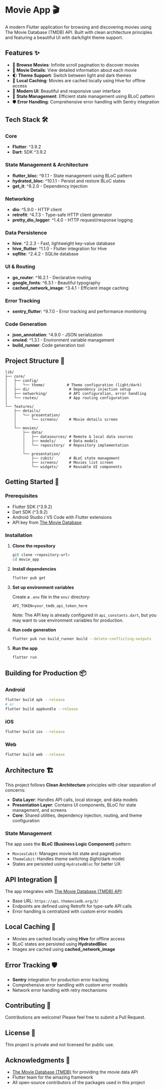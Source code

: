# Movie App 🎬

A modern Flutter application for browsing and discovering movies using The Movie Database (TMDB) API. Built with clean architecture principles and featuring a beautiful UI with dark/light theme support.

## Features ✨

- 🎥 **Browse Movies**: Infinite scroll pagination to discover movies
- 📱 **Movie Details**: View detailed information about each movie
- 🌓 **Theme Support**: Switch between light and dark themes
- 💾 **Local Caching**: Movies are cached locally using Hive for offline access
- 🎨 **Modern UI**: Beautiful and responsive user interface
- 🔄 **State Management**: Efficient state management using BLoC pattern
- 🛡️ **Error Handling**: Comprehensive error handling with Sentry integration

## Tech Stack 🛠️

### Core
- **Flutter**: ^3.9.2
- **Dart**: SDK ^3.9.2

### State Management & Architecture
- **flutter_bloc**: ^9.1.1 - State management using BLoC pattern
- **hydrated_bloc**: ^10.1.1 - Persist and restore BLoC states
- **get_it**: ^8.2.0 - Dependency injection

### Networking
- **dio**: ^5.9.0 - HTTP client
- **retrofit**: ^4.7.3 - Type-safe HTTP client generator
- **pretty_dio_logger**: ^1.4.0 - HTTP request/response logging

### Data Persistence
- **hive**: ^2.2.3 - Fast, lightweight key-value database
- **hive_flutter**: ^1.1.0 - Flutter integration for Hive
- **sqflite**: ^2.4.2 - SQLite database

### UI & Routing
- **go_router**: ^16.2.1 - Declarative routing
- **google_fonts**: ^6.3.1 - Beautiful typography
- **cached_network_image**: ^3.4.1 - Efficient image caching

### Error Tracking
- **sentry_flutter**: ^9.7.0 - Error tracking and performance monitoring

### Code Generation
- **json_annotation**: ^4.9.0 - JSON serialization
- **envied**: ^1.3.1 - Environment variable management
- **build_runner**: Code generation tool

## Project Structure 📁

```
lib/
├── core/
│   ├── config/
│   │   └── theme/          # Theme configuration (light/dark)
│   ├── di/                  # Dependency injection setup
│   ├── networking/          # API configuration, error handling
│   └── routes/              # App routing configuration
│
└── features/
    ├── details/
    │   └── presentation/
    │       └── screens/     # Movie details screen
    │
    └── movies/
        ├── data/
        │   ├── datasources/ # Remote & local data sources
        │   ├── models/      # Data models
        │   └── repository/  # Repository implementation
        │
        └── presentation/
            ├── cubit/       # BLoC state management
            ├── screens/     # Movies list screen
            └── widgets/     # Reusable UI components
```

## Getting Started 🚀

### Prerequisites

- Flutter SDK (^3.9.2)
- Dart SDK (^3.9.2)
- Android Studio / VS Code with Flutter extensions
- API key from [The Movie Database](https://www.themoviedb.org/settings/api)

### Installation

1. **Clone the repository**
   ```bash
   git clone <repository-url>
   cd movie_app
   ```

2. **Install dependencies**
   ```bash
   flutter pub get
   ```

3. **Set up environment variables**
   
   Create a `.env` file in the `env/` directory:
   ```
   API_TOKEN=your_tmdb_api_token_here
   ```
   
   Note: The API key is already configured in `api_constants.dart`, but you may want to use environment variables for production.

4. **Run code generation**
   ```bash
   flutter pub run build_runner build --delete-conflicting-outputs
   ```

5. **Run the app**
   ```bash
   flutter run
   ```

## Building for Production 📦

### Android
```bash
flutter build apk --release
# or
flutter build appbundle --release
```

### iOS
```bash
flutter build ios --release
```

### Web
```bash
flutter build web --release
```

## Architecture 🏗️

This project follows **Clean Architecture** principles with clear separation of concerns:

- **Data Layer**: Handles API calls, local storage, and data models
- **Presentation Layer**: Contains UI components, BLoC for state management, and screens
- **Core**: Shared utilities, dependency injection, routing, and theme configuration

### State Management

The app uses the **BLoC (Business Logic Component)** pattern:
- `MoviesCubit`: Manages movie list state and pagination
- `ThemeCubit`: Handles theme switching (light/dark mode)
- States are persisted using `HydratedBloc` for better UX

## API Integration 🔌

The app integrates with [The Movie Database (TMDB) API](https://www.themoviedb.org/documentation/api):
- Base URL: `https://api.themoviedb.org/3/`
- Endpoints are defined using Retrofit for type-safe API calls
- Error handling is centralized with custom error models

## Local Caching 💾

- Movies are cached locally using **Hive** for offline access
- BLoC states are persisted using **HydratedBloc**
- Images are cached using **cached_network_image**

## Error Tracking 🛡️

- **Sentry** integration for production error tracking
- Comprehensive error handling with custom error models
- Network error handling with retry mechanisms

## Contributing 🤝

Contributions are welcome! Please feel free to submit a Pull Request.

## License 📄

This project is private and not licensed for public use.

## Acknowledgments 🙏

- [The Movie Database (TMDB)](https://www.themoviedb.org/) for providing the movie data API
- Flutter team for the amazing framework
- All open-source contributors of the packages used in this project
